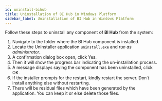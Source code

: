 ```yaml
---
id: uninstall-bihub
title: Uninstallation of BI Hub in Windows Platform
sidebar_label: Uninstallation of BI Hub in Windows Platform
---
```


Follow these steps to uninstall any component of **BI Hub** from the system:

1. Navigate to the folder where the BI Hub component is installed.
1. Locate the Uninstaller application `uninstall.exe` and *run as administrator*.
1. A confirmation dialog box open, click Yes.
1. Then it will show the progress bar indicating the un-installation process.
1. A message displays saying the component has been uninstalled, click OK.
1. If the installer prompts for the restart, kindly restart the server. Don’t install anything else without restarting.
1. There will be residual files which have been generated by the application. You can keep it or else delete those files.